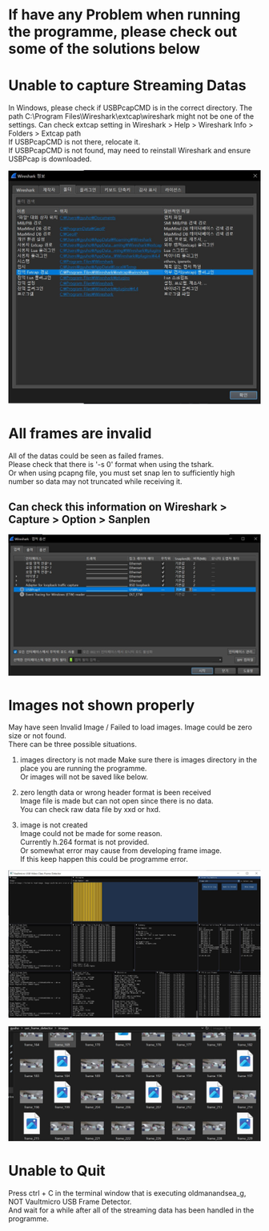 
# If have any Problem when running the programme, please check out some of the solutions below  



# Unable to capture Streaming Datas

In Windows, please check if USBPcapCMD is in the correct directory.
The path C:\Program Files\Wireshark\extcap\wireshark might not be one of the settings.
Can check extcap setting in Wireshark > Help > Wireshark Info > Folders > Extcap path  
If USBPcapCMD is not there, relocate it.  
If USBPcapCMD is not found, may need to reinstall Wireshark and ensure USBPcap is downloaded.


![extcap](./extcap.jpg)


# All frames are invalid

All of the datas could be seen as failed frames.  
Please check that there is '-s 0' format when using the tshark.  
Or when using pcapng file, you must set snap len to sufficiently high number so data may not truncated while receiving it.  
## Can check this information on Wireshark > Capture > Option > Sanplen

![shark_setting](./snaplen.jpg)

# Images not shown properly
  
May have seen Invalid Image / Failed to load images. Image could be zero size or not found.  
There can be three possible situations.

1. images directory is not made
Make sure there is images directory in the place you are running the programme.  
Or images will not be saved like below.  

2. zero length data or wrong header format is been received  
Image file is made but can not open since there is no data.  
You can check raw data file by xxd or hxd.  

3. image is not created  
Image could not be made for some reason.  
Currently h.264 format is not provided.  
Or somewhat error may cause from developing frame image.  
If this keep happen this could be programme error.  


![load_fail](./load_fail.jpg)
  

![img_dir](./saved_img.jpg)


# Unable to Quit

Press ctrl + C in the terminal window that is executing oldmanandsea_g, NOT Vaultmicro USB Frame Detector.  
And wait for a while after all of the streaming data has been handled in the programme.  